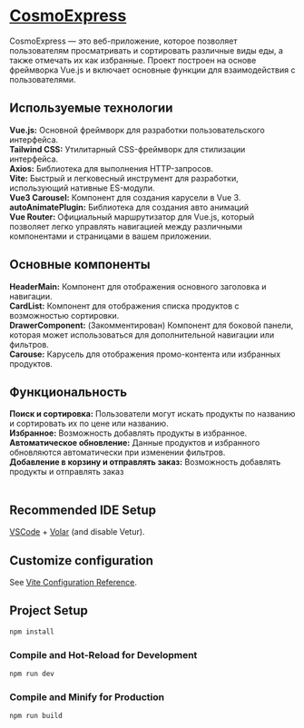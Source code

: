 # [CosmoExpress](https://vue-cosmo-express.vercel.app)

CosmoExpress — это веб-приложение, которое позволяет пользователям просматривать и сортировать различные виды еды, а также отмечать их как избранные. Проект построен на основе фреймворка Vue.js и включает основные функции для взаимодействия с пользователями.

## Используемые технологии
**Vue.js:** Основной фреймворк для разработки пользовательского интерфейса.<br>
**Tailwind CSS:** Утилитарный CSS-фреймворк для стилизации интерфейса.<br>
**Axios:** Библиотека для выполнения HTTP-запросов.<br>
**Vite:** Быстрый и легковесный инструмент для разработки, использующий нативные ES-модули.<br>
**Vue3 Carousel:** Компонент для создания карусели в Vue 3.<br>
**autoAnimatePlugin:** Библиотека для создания авто анимаций <br>
**Vue Router:**  Официальный маршрутизатор для Vue.js, который позволяет легко управлять навигацией между различными компонентами и страницами в вашем приложении.<br>

## Основные компоненты
**HeaderMain:** Компонент для отображения основного заголовка и навигации.<br>
**CardList:** Компонент для отображения списка продуктов с возможностью сортировки.<br>
**DrawerComponent:** (Закомментирован) Компонент для боковой панели, которая может использоваться для дополнительной навигации или фильтров.<br>
**Carouse:** Карусель для отображения промо-контента или избранных продуктов.<br>

## Функциональность
**Поиск и сортировка:** Пользователи могут искать продукты по названию и сортировать их по цене или названию.<br>
**Избранное:** Возможность добавлять продукты в избранное.<br>
**Автоматическое обновление:** Данные продуктов и избранного обновляются автоматически при изменении фильтров.<br>
**Добавление в корзину и отправлять заказ:** Возможность добавлять продукты и отправлять заказ<br><br>
## Recommended IDE Setup

[VSCode](https://code.visualstudio.com/) + [Volar](https://marketplace.visualstudio.com/items?itemName=Vue.volar) (and disable Vetur).

## Customize configuration

See [Vite Configuration Reference](https://vitejs.dev/config/).

## Project Setup

```sh
npm install
```

### Compile and Hot-Reload for Development

```sh
npm run dev
```

### Compile and Minify for Production

```sh
npm run build
```
